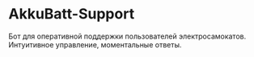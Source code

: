 # AkkuBatt-Support
Бот для оперативной поддержки пользователей электросамокатов.   Интуитивное управление, моментальные ответы.
